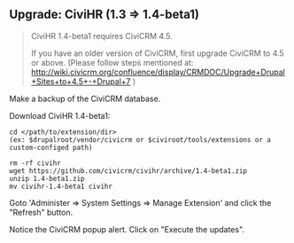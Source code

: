 ## Upgrade: CiviHR (1.3 => 1.4-beta1)

> CiviHR 1.4-beta1 requires CiviCRM 4.5.
>
> If you have an older version of CiviCRM, first upgrade CiviCRM to 4.5 or above.
> (Please follow steps mentioned at:
> http://wiki.civicrm.org/confluence/display/CRMDOC/Upgrade+Drupal+Sites+to+4.5+-+Drupal+7 )

Make a backup of the CiviCRM database.

Download CiviHR 1.4-beta1:

```
cd </path/to/extension/dir>
(ex: $drupalroot/vendor/civicrm or $civiroot/tools/extensions or a custom-configed path)

rm -rf civihr
wget https://github.com/civicrm/civihr/archive/1.4-beta1.zip
unzip 1.4-beta1.zip
mv civihr-1.4-beta1 civihr
```
Goto 'Administer => System Settings => Manage Extension' and click the "Refresh" button.

Notice the CiviCRM popup alert. Click on "Execute the updates".